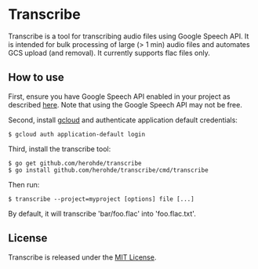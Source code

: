 # Transcribe

Transcribe is a tool for transcribing audio files using Google Speech API. It
is intended for bulk processing of large (> 1 min) audio files and automates
GCS upload (and removal). It currently supports flac files only.

## How to use

First, ensure you have Google Speech API enabled in your project as described
[here](https://cloud.google.com/speech/docs/getting-started). Note that using
the Google Speech API may not be free.

Second, install
[gcloud](https://cloud.google.com/sdk/) and authenticate application default
credentials:
```
$ gcloud auth application-default login
```

Third, install the transcribe tool:
```
$ go get github.com/herohde/transcribe
$ go install github.com/herohde/transcribe/cmd/transcribe
```

Then run:
```
$ transcribe --project=myproject [options] file [...]
```
By default, it will transcribe 'bar/foo.flac' into 'foo.flac.txt'.

## License

Transcribe is released under the [MIT License](http://opensource.org/licenses/MIT).
